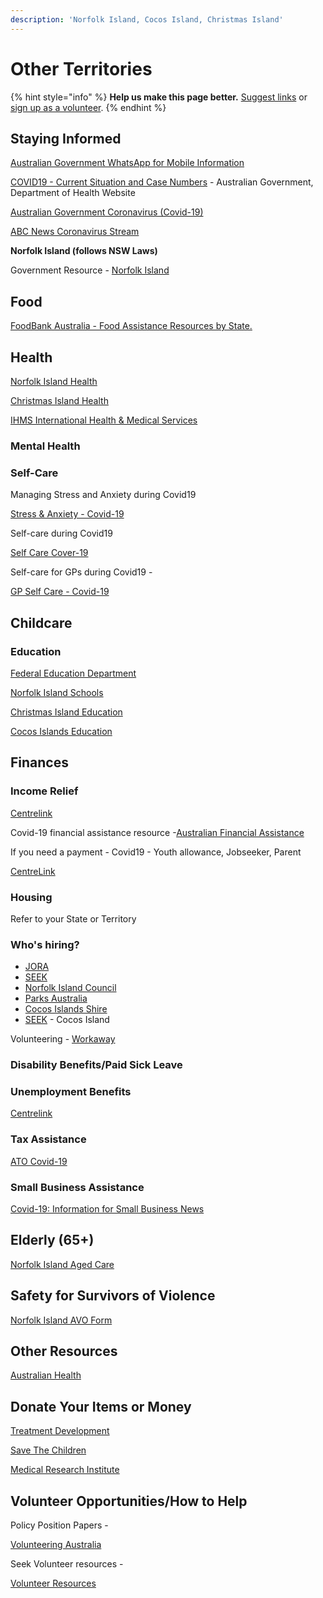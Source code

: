 ```yaml
---
description: 'Norfolk Island, Cocos Island, Christmas Island'
---
```


# Other Territories

{% hint style="info" %}
**Help us make this page better.** [Suggest links](https://forms.gle/ykTSst9uoWceo5fn8%20) or [sign up as a volunteer](https://forms.gle/8z7yuJyz1m76y4Hi8).
{% endhint %}

## Staying Informed

[Australian Government WhatsApp for Mobile Information](http://aus.gov.au/whatsapp)

[COVID19 - Current Situation and Case Numbers](https://www.health.gov.au/news/health-alerts/novel-coronavirus-2019-ncov-health-alert/coronavirus-covid-19-current-situation-and-case-numbers) - Australian Government, Department of Health Website

[Australian Government Coronavirus \(Covid-19\)](https://www.australia.gov.au/?fbclid=IwAR1COwNeE_R1-IIlGFaLPFu0RQLDmefFrwvkTtD3pJpRNKxzLAA2WsrZ6VY)

[ABC News Coronavirus Stream](https://www.abc.net.au/news/story-streams/coronavirus/)

**Norfolk Island \(follows NSW Laws\)**

Government Resource - [Norfolk Island](http://www.norfolkisland.gov.nf/)

## Food

[FoodBank Australia - Food Assistance Resources by State.](https://www.foodbank.org.au/homepage/who-we-help/individuals/?state=wa)

## Health

[Norfolk Island Health](https://norfolkislandhealth.gov.nf/)

[Christmas Island Health](https://www.healthdirect.gov.au/australian-health-services/20063970/christmas-island-hospital/services/christmas-island-6798-33-phosphate-hill-road)

[IHMS International Health & Medical Services](http://www.ihms.com.au/onshore.php)

### Mental Health

### Self-Care

Managing Stress and Anxiety during Covid19

[Stress & Anxiety - Covid-19](https://services.unimelb.edu.au/counsel/resources/wellbeing/coronavirus-covid-19-managing-stress-and-anxiety)

Self-care during Covid19

[Self Care Cover-19](https://www.orygen.org.au/About/Responding-to-the-COVID-19-outbreak/For-young-people-and-families/Self-care-during-the-COVID-19-outbreak)

Self-care for GPs during Covid19 -

[GP Self Care - Covid-19](https://westvicphn.com.au/about-us/latest-news/self-care-for-gps-in-the-time-of-covid-19/)

## Childcare

### Education

[Federal Education Department](https://www.education.gov.au/)

[Norfolk Island Schools](https://norfolkisl-c.schools.nsw.gov.au/)

[Christmas Island Education](https://www.cidhs.cx/)

[Cocos Islands Education](http://www.cocosdhs.wa.edu.au/)

## Finances

### Income Relief

[Centrelink](https://www.centrelink.gov.au/)

Covid-19 financial assistance resource -[Australian Financial Assistance](https://moneysmart.gov.au/covid-19-financial-assistance)

If you need a payment - Covid19 - Youth allowance, Jobseeker, Parent

[CentreLink](https://www.servicesaustralia.gov.au/individuals/subjects/affected-coronavirus-covid-19/if-you-need-payment-coronavirus-covid-19)

### Housing

Refer to your State or Territory

### Who's hiring?

* [JORA](https://au.jora.com/Norfolk-Island-jobs)
* [SEEK](https://www.seek.com.au/jobs/in-Norfolk-Island-NSW-2899/full-time)
* [Norfolk Island Council](http://www.norfolkisland.gov.nf/your-council/working-council)
* [Parks Australia](https://parksaustralia.gov.au/employment/)
* [Cocos Islands Shire](https://shire.cc/en/your-council/employmentopportunities.html)
* [SEEK](https://www.seek.com.au/jobs/in-Home-Island-Cocos-%28keeling%29-Islands-WA-6799) - Cocos Island

Volunteering - [Workaway](https://www.workaway.info/en/hostlist/oceania/nf)

### Disability Benefits/Paid Sick Leave

### Unemployment Benefits

[Centrelink](https://www.centrelink.gov.au/)

### Tax Assistance

[ATO Covid-19](https://www.ato.gov.au/individuals/dealing-with-disasters/in-detail/specific-disasters/covid-19/)

### Small Business Assistance

[Covid-19: Information for Small Business News](http://www.ato.gov.au/)

## Elderly \(65+\)

[Norfolk Island Aged Care](https://norfolkislandhealth.gov.nf/)

## Safety for Survivors of Violence

[Norfolk Island AVO Form](http://www.norfolkisland.gov.nf/sites/default/files/docs/Adminforms/Registry/Application%20for%20ADVO.pdf)

## Other Resources

[Australian Health](https://www.health.gov.au/resources/collections/novel-coronavirus-2019-ncov-resources)

## Donate Your Items or Money

[Treatment Development](https://www.rbwhfoundation.com.au/coronavirus-action-fund/)

[Save The Children](https://www.savethechildren.org.au/donate/more-ways-to-give/current-appeals/covid-19-crisis)

[Medical Research Institute](https://www.qimrberghofer.edu.au/coronavirus-donate/)

## Volunteer Opportunities/How to Help

Policy Position Papers -

[Volunteering Australia](https://www.volunteeringaustralia.org/volunteering-and-covid-19/#/)

Seek Volunteer resources -

[Volunteer Resources](https://www.volunteer.com.au/covid-19-update)

